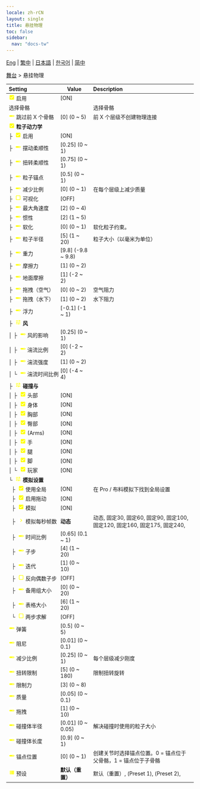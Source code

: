 ```yaml
---
locale: zh-rCN
layout: single
title: 悬挂物理
toc: false
sidebar:
  nav: "docs-tw"
---
```

[Eng](/dancexr/menu/2025.4/stage/cloth_physics) | [繁中](/tw/dancexr/menu/2025.4/stage/cloth_physics) | [日本語](/jp/dancexr/menu/2025.4/stage/cloth_physics) | [한국어](/kr/dancexr/menu/2025.4/stage/cloth_physics) | [简中](/zh/dancexr/menu/2025.4/stage/cloth_physics)

[舞台](../menu#舞台) > 悬挂物理



| Setting | Value | Description |
| :--- | --- | :--- |
|<nobr> ![check_on icon](/images/icon/ic_check_on.png)  启用</nobr>| [ON] | 
|<nobr> 选择骨骼</nobr>|| 选择骨骼
|<nobr> ![slider icon](/images/icon/ic_slider.png)  跳过前 X 个骨骼</nobr>| [0] (0 ~ 5) | 前 X 个层级不创建物理连接
|<nobr> ![check_on icon](/images/icon/ic_check_on.png)  <b>粒子动力学</b></nobr>| | 
|<nobr>├&nbsp; ![check_on icon](/images/icon/ic_check_on.png)  启用</nobr>| [ON] | 
|<nobr>├&nbsp; ![slider icon](/images/icon/ic_slider.png)  摆动柔顺性</nobr>| [0.25] (0 ~ 1) | 
|<nobr>├&nbsp; ![slider icon](/images/icon/ic_slider.png)  扭转柔顺性</nobr>| [0.75] (0 ~ 1) | 
|<nobr>├&nbsp; ![slider icon](/images/icon/ic_slider.png)  粒子锚点</nobr>| [0.5] (0 ~ 1) | 
|<nobr>├&nbsp; ![slider icon](/images/icon/ic_slider.png)  减少比例</nobr>| [0] (0 ~ 1) | 在每个层级上减少质量
|<nobr>├&nbsp; ![check_off icon](/images/icon/ic_check_off.png)  可视化</nobr>| [OFF] | 
|<nobr>├&nbsp; ![slider icon](/images/icon/ic_slider.png)  最大角速度</nobr>| [2] (0 ~ 4) | 
|<nobr>├&nbsp; ![slider icon](/images/icon/ic_slider.png)  惯性</nobr>| [2] (1 ~ 5) | 
|<nobr>├&nbsp; ![slider icon](/images/icon/ic_slider.png)  软化</nobr>| [0] (0 ~ 1) | 软化粒子约束。
|<nobr>├&nbsp; ![slider icon](/images/icon/ic_slider.png)  粒子半径</nobr>| [5] (1 ~ 20) | 粒子大小（以毫米为单位）
|<nobr>├&nbsp; ![slider icon](/images/icon/ic_slider.png)  重力</nobr>| [9.8] (-9.8 ~ 9.8) | 
|<nobr>├&nbsp; ![slider icon](/images/icon/ic_slider.png)  摩擦力</nobr>| [1] (0 ~ 2) | 
|<nobr>├&nbsp; ![slider icon](/images/icon/ic_slider.png)  地面摩擦</nobr>| [1] (-2 ~ 2) | 
|<nobr>├&nbsp; ![slider icon](/images/icon/ic_slider.png)  拖拽（空气）</nobr>| [0] (0 ~ 2) | 空气阻力
|<nobr>├&nbsp; ![slider icon](/images/icon/ic_slider.png)  拖拽（水下）</nobr>| [1] (0 ~ 2) | 水下阻力
|<nobr>├&nbsp; ![slider icon](/images/icon/ic_slider.png)  浮力</nobr>| [-0.1] (-1 ~ 1) | 
|<nobr>├&nbsp; ![tune icon](/images/icon/ic_tune.png)  <b>风</b></nobr>| | 
|<nobr>│&nbsp;├&nbsp; ![slider icon](/images/icon/ic_slider.png)  风的影响</nobr>| [0.25] (0 ~ 1) | 
|<nobr>│&nbsp;├&nbsp; ![slider icon](/images/icon/ic_slider.png)  湍流比例</nobr>| [0] (-2 ~ 2) | 
|<nobr>│&nbsp;├&nbsp; ![slider icon](/images/icon/ic_slider.png)  湍流强度</nobr>| [1] (0 ~ 2) | 
|<nobr>│&nbsp;└&nbsp; ![slider icon](/images/icon/ic_slider.png)  湍流时间比例</nobr>| [0] (-4 ~ 4) | 
|<nobr>├&nbsp; ![tune icon](/images/icon/ic_tune.png)  <b>碰撞与</b></nobr>| | 
|<nobr>│&nbsp;├&nbsp; ![check_on icon](/images/icon/ic_check_on.png)  头部</nobr>| [ON] | 
|<nobr>│&nbsp;├&nbsp; ![check_on icon](/images/icon/ic_check_on.png)  身体</nobr>| [ON] | 
|<nobr>│&nbsp;├&nbsp; ![check_on icon](/images/icon/ic_check_on.png)  胸部</nobr>| [ON] | 
|<nobr>│&nbsp;├&nbsp; ![check_on icon](/images/icon/ic_check_on.png)  臀部</nobr>| [ON] | 
|<nobr>│&nbsp;├&nbsp; ![check_on icon](/images/icon/ic_check_on.png)  (Arms)</nobr>| [ON] | 
|<nobr>│&nbsp;├&nbsp; ![check_on icon](/images/icon/ic_check_on.png)  手</nobr>| [ON] | 
|<nobr>│&nbsp;├&nbsp; ![check_on icon](/images/icon/ic_check_on.png)  腿</nobr>| [ON] | 
|<nobr>│&nbsp;├&nbsp; ![check_on icon](/images/icon/ic_check_on.png)  脚</nobr>| [ON] | 
|<nobr>│&nbsp;└&nbsp; ![check_on icon](/images/icon/ic_check_on.png)  玩家</nobr>| [ON] | 
|<nobr>└&nbsp; ![tune icon](/images/icon/ic_tune.png)  <b>模拟设置</b></nobr>| | 
|<nobr>&nbsp;&nbsp;├&nbsp; ![check_on icon](/images/icon/ic_check_on.png)  使用全局</nobr>| [ON] | 在 Pro / 布料模拟下找到全局设置
|<nobr>&nbsp;&nbsp;├&nbsp; ![check_on icon](/images/icon/ic_check_on.png)  启用拖动</nobr>| [ON] | 
|<nobr>&nbsp;&nbsp;├&nbsp; ![check_on icon](/images/icon/ic_check_on.png)  模拟</nobr>| [ON] | 
|<nobr>&nbsp;&nbsp;├&nbsp; ![chevron icon](/images/icon/ic_chevron.png)  模拟每秒帧数</nobr>| **动态** | 动态, 固定30, 固定60, 固定90, 固定100, 固定120, 固定160, 固定175, 固定240,  |
|<nobr>&nbsp;&nbsp;├&nbsp; ![slider icon](/images/icon/ic_slider.png)  时间比例</nobr>| [0.65] (0.1 ~ 1) | 
|<nobr>&nbsp;&nbsp;├&nbsp; ![slider icon](/images/icon/ic_slider.png)  子步</nobr>| [4] (1 ~ 20) | 
|<nobr>&nbsp;&nbsp;├&nbsp; ![slider icon](/images/icon/ic_slider.png)  迭代</nobr>| [1] (0 ~ 10) | 
|<nobr>&nbsp;&nbsp;├&nbsp; ![check_off icon](/images/icon/ic_check_off.png)  反向偶数子步</nobr>| [OFF] | 
|<nobr>&nbsp;&nbsp;├&nbsp; ![slider icon](/images/icon/ic_slider.png)  备用组大小</nobr>| [0] (0 ~ 20) | 
|<nobr>&nbsp;&nbsp;├&nbsp; ![slider icon](/images/icon/ic_slider.png)  表格大小</nobr>| [6] (1 ~ 20) | 
|<nobr>&nbsp;&nbsp;└&nbsp; ![check_off icon](/images/icon/ic_check_off.png)  两步求解</nobr>| [OFF] | 
|<nobr> ![slider icon](/images/icon/ic_slider.png)  弹簧</nobr>| [0.5] (0 ~ 5) | 
|<nobr> ![slider icon](/images/icon/ic_slider.png)  阻尼</nobr>| [0.01] (0 ~ 0.1) | 
|<nobr> ![slider icon](/images/icon/ic_slider.png)  减少比例</nobr>| [0.25] (0 ~ 1) | 每个层级减少刚度
|<nobr> ![slider icon](/images/icon/ic_slider.png)  扭转限制</nobr>| [5] (0 ~ 180) | 限制扭转旋转
|<nobr> ![slider icon](/images/icon/ic_slider.png)  限制力</nobr>| [3] (0 ~ 8) | 
|<nobr> ![slider icon](/images/icon/ic_slider.png)  质量</nobr>| [0.05] (0 ~ 0.1) | 
|<nobr> ![slider icon](/images/icon/ic_slider.png)  拖拽</nobr>| [1] (0 ~ 10) | 
|<nobr> ![slider icon](/images/icon/ic_slider.png)  碰撞体半径</nobr>| [0.01] (0 ~ 0.05) | 解决碰撞时使用的粒子大小
|<nobr> ![slider icon](/images/icon/ic_slider.png)  碰撞体长度</nobr>| [0.9] (0 ~ 1) | 
|<nobr> ![slider icon](/images/icon/ic_slider.png)  锚点位置</nobr>| [0] (0 ~ 1) | 创建关节时选择锚点位置。0 = 锚点位于父骨骼，1 = 锚点位于子骨骼
|<nobr> ![list icon](/images/icon/ic_list.png)  预设</nobr>| **默认（重置）** | 默认（重置）, (Preset 1), (Preset 2),  |
